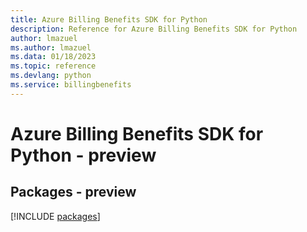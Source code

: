 ```yaml
---
title: Azure Billing Benefits SDK for Python
description: Reference for Azure Billing Benefits SDK for Python
author: lmazuel
ms.author: lmazuel
ms.data: 01/18/2023
ms.topic: reference
ms.devlang: python
ms.service: billingbenefits
---
```

# Azure Billing Benefits SDK for Python - preview
## Packages - preview
[!INCLUDE [packages](billing-benefits-index.md)]